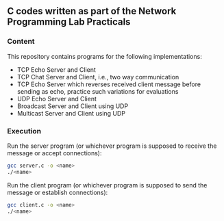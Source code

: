 ## C codes written as part of the Network Programming Lab Practicals

### Content
This repository contains programs for the following implementations:

- TCP Echo Server and Client
- TCP Chat Server and Client, i.e., two way communication
- TCP Echo Server which reverses received client message before sending as echo, practice such variations for evaluations
- UDP Echo Server and Client
- Broadcast Server and Client using UDP 
- Multicast Server and Client using UDP

### Execution

Run the server program (or whichever program is supposed to receive the message or accept connections): 
```bash
gcc server.c -o <name>
./<name>
```
Run the client program (or whichever program is supposed to send the message or establish connections): 

```bash
gcc client.c -o <name>
./<name>
```
